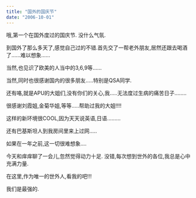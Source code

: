 ```yaml
---
title: "国外的国庆节"
date: "2006-10-01"
---
```


哦,第一个在国外度过的国庆节. 没什么气氛.

到国外了那么多天了,感觉自己过的不错.首先交了一帮老外朋友,居然还跟去喝酒了......难以想象......

当然,也见识了欧美的人当中的3,6,9等......

当然,同时也很感谢国内的很多朋友.....特别是QSA同学.

还有咯,就是APU的大姐们,没有你们的关心,我.....无法度过生病的痛苦日子........

很感谢刘霞姐,金菊华姐,等等.....帮助过我的大姐!!!!

这样的新环境很COOL,因为天天说英语,日语.........

还有巴基斯坦人到我房间里来上过网.....

如果在一年之前,这一切很难想象....

今天和痒痒聊了一会儿,忽然觉得动力十足. 没错,每次想到世外的各位,我总是心中充满力量.

在这里,作为唯一的世外人,看我的吧!!!

我们是最强的.
